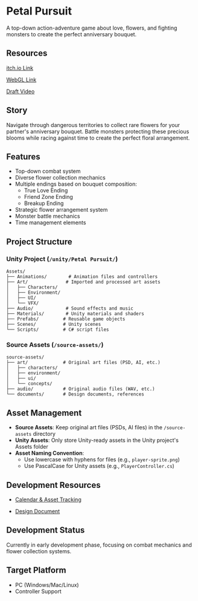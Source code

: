 # Petal Pursuit

A top-down action-adventure game about love, flowers, and fighting monsters to create the perfect anniversary bouquet.

## Resources
[itch.io Link](https://petalpursuit.itch.io/petal-pursuit)

[WebGL Link](https://play.unity.com/en/games/dfa218d1-64f0-427a-8568-e57af64e0f6e/webgl-builds)

[Draft Video](https://vcu.mediaspace.kaltura.com/media/draftvid/1_0x3rdmon)


## Story

Navigate through dangerous territories to collect rare flowers for your partner's anniversary bouquet. Battle monsters protecting these precious blooms while racing against time to create the perfect floral arrangement.

## Features

- Top-down combat system
- Diverse flower collection mechanics
- Multiple endings based on bouquet composition:
  - True Love Ending
  - Friend Zone Ending
  - Breakup Ending
- Strategic flower arrangement system
- Monster battle mechanics
- Time management elements

## Project Structure

### Unity Project (`/unity/Petal Pursuit/`)

```
Assets/
├── Animations/        # Animation files and controllers
├── Art/              # Imported and processed art assets
│   ├── Characters/
│   ├── Environment/
│   ├── UI/
│   └── VFX/
├── Audio/            # Sound effects and music
├── Materials/        # Unity materials and shaders
├── Prefabs/         # Reusable game objects
├── Scenes/          # Unity scenes
└── Scripts/         # C# script files
```

### Source Assets (`/source-assets/`)

```
source-assets/
├── art/             # Original art files (PSD, AI, etc.)
│   ├── characters/
│   ├── environment/
│   ├── ui/
│   └── concepts/
├── audio/           # Original audio files (WAV, etc.)
└── documents/       # Design documents, references
```

## Asset Management

- **Source Assets**: Keep original art files (PSDs, AI files) in the `/source-assets` directory
- **Unity Assets**: Only store Unity-ready assets in the Unity project's Assets folder
- **Asset Naming Convention**:
  - Use lowercase with hyphens for files (e.g., `player-sprite.png`)
  - Use PascalCase for Unity assets (e.g., `PlayerController.cs`)

## Development Resources

- [Calendar & Asset Tracking](https://docs.google.com/spreadsheets/d/1WIojPnEhK8Bgvg_5DPAlzi6-EJKQpwVtQp7ntNSr4zI/edit?usp=sharing)

- [Design Document](https://docs.google.com/presentation/d/1ke7R3j3XT5vQcjvLdXydB6Hd4IBYtRKo2mh3hSaAeBI/edit?usp=sharing)

## Development Status

Currently in early development phase, focusing on combat mechanics and flower collection systems.

## Target Platform

- PC (Windows/Mac/Linux)
- Controller Support
